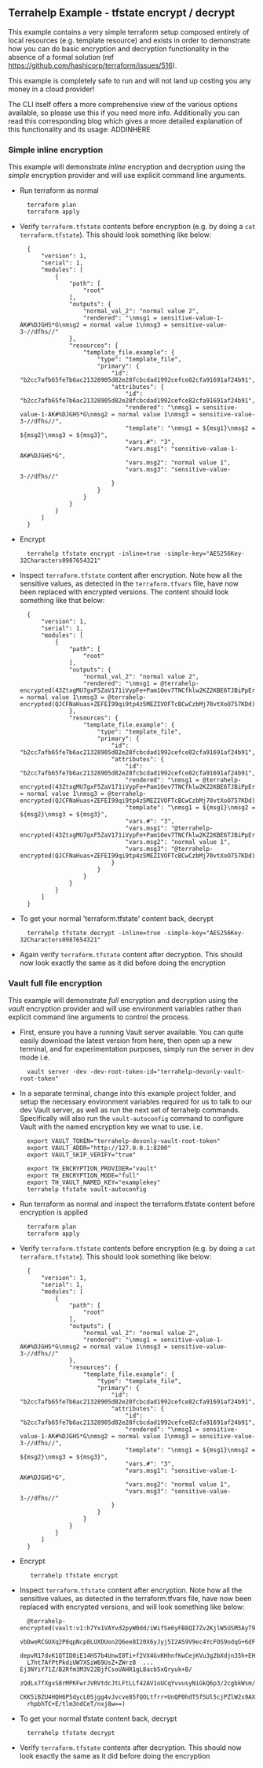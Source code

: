 ## Terrahelp Example - tfstate encrypt / decrypt

This example contains a very simple terraform setup composed entirely of 
local resources (e.g. template resource) and exists in order to demonstrate how
you can do basic encryption and decryption functionality in the absence of a 
formal solution (ref https://github.com/hashicorp/terraform/issues/516).
 
This example is completely safe to run and will not land up costing you any 
money in a cloud provider!
 
The CLI itself offers a more comprehensive view of the various options available, 
so please use this if you need more info.
Additionally you can read this corresponding blog which gives a more detailed explanation
of this functionality and its usage: ADDINHERE

### Simple inline encryption

This example will demonstrate _inline_ encryption and decryption using the _simple_ encryption provider
and will use explicit command line arguments.

* Run terraform as normal

        terraform plan
        terraform apply

* Verify `terraform.tfstate` contents before encryption (e.g. by doing a `cat terraform.tfstate`).
This should look something like below:
    
        {
            "version": 1,
            "serial": 1,
            "modules": [
                {
                    "path": [
                        "root"
                    ],
                    "outputs": {
                        "normal_val_2": "normal value 2",
                        "rendered": "\nmsg1 = sensitive-value-1-AK#%DJGHS*G\nmsg2 = normal value 1\nmsg3 = sensitive-value-3-//dfhs//"
                    },
                    "resources": {
                        "template_file.example": {
                            "type": "template_file",
                            "primary": {
                                "id": "b2cc7afb65fe7b6ac21328905d82e28fcbcdad1992cefce82cfa91691af24b91",
                                "attributes": {
                                    "id": "b2cc7afb65fe7b6ac21328905d82e28fcbcdad1992cefce82cfa91691af24b91",
                                    "rendered": "\nmsg1 = sensitive-value-1-AK#%DJGHS*G\nmsg2 = normal value 1\nmsg3 = sensitive-value-3-//dfhs//",
                                    "template": "\nmsg1 = ${msg1}\nmsg2 = ${msg2}\nmsg3 = ${msg3}",
                                    "vars.#": "3",
                                    "vars.msg1": "sensitive-value-1-AK#%DJGHS*G",
                                    "vars.msg2": "normal value 1",
                                    "vars.msg3": "sensitive-value-3-//dfhs//"
                                }
                            }
                        }
                    }
                }
            ]
        }


* Encrypt

        terrahelp tfstate encrypt -inline=true -simple-key="AES256Key-32Characters0987654321" 

* Inspect `terraform.tfstate` content after encryption. Note how all the sensitive values, as 
detected in the `terraform.tfvars` file, have now been replaced with encrypted versions. The
content should look something like that below: 

        {
            "version": 1,
            "serial": 1,
            "modules": [
                {
                    "path": [
                        "root"
                    ],
                    "outputs": {
                        "normal_val_2": "normal value 2",
                        "rendered": "\nmsg1 = @terrahelp-encrypted(43ZtxgMU7gxF5ZaV171iVypFe+Pam1Oev7TNCfklw2KZ2KBE6TJBiPpErYfB)\nmsg2 = normal value 1\nmsg3 = @terrahelp-encrypted(QJCFNaHuas+ZEFEI99qi9tp4z5MEZIVOFTcBCwCzbMj70vtXoO757KDd)"
                    },
                    "resources": {
                        "template_file.example": {
                            "type": "template_file",
                            "primary": {
                                "id": "b2cc7afb65fe7b6ac21328905d82e28fcbcdad1992cefce82cfa91691af24b91",
                                "attributes": {
                                    "id": "b2cc7afb65fe7b6ac21328905d82e28fcbcdad1992cefce82cfa91691af24b91",
                                    "rendered": "\nmsg1 = @terrahelp-encrypted(43ZtxgMU7gxF5ZaV171iVypFe+Pam1Oev7TNCfklw2KZ2KBE6TJBiPpErYfB)\nmsg2 = normal value 1\nmsg3 = @terrahelp-encrypted(QJCFNaHuas+ZEFEI99qi9tp4z5MEZIVOFTcBCwCzbMj70vtXoO757KDd)",
                                    "template": "\nmsg1 = ${msg1}\nmsg2 = ${msg2}\nmsg3 = ${msg3}",
                                    "vars.#": "3",
                                    "vars.msg1": "@terrahelp-encrypted(43ZtxgMU7gxF5ZaV171iVypFe+Pam1Oev7TNCfklw2KZ2KBE6TJBiPpErYfB)",
                                    "vars.msg2": "normal value 1",
                                    "vars.msg3": "@terrahelp-encrypted(QJCFNaHuas+ZEFEI99qi9tp4z5MEZIVOFTcBCwCzbMj70vtXoO757KDd)"
                                }
                            }
                        }
                    }
                }
            ]
        }

* To get your normal 'terraform.tfstate' content back, decrypt

        terrahelp tfstate decrypt -inline=true -simple-key="AES256Key-32Characters0987654321" 

* Again verify `terraform.tfstate` content after decryption. This should now look exactly the same
as it did before doing the encryption


### Vault full file encryption

This example will demonstrate _full_ encryption and decryption using the _vault_ encryption provider
and will use environment variables rather than explicit command line arguments to control the process.

* First, ensure you have a running Vault server available. You can quite easily download the latest version from 
here, then open up a new terminal, and for experimentation purposes, simply run the server in dev mode i.e.

        vault server -dev -dev-root-token-id="terrahelp-devonly-vault-root-token"

* In a separate terminal, change into this example project folder, and setup the necessary environment
  variables required for us to talk to our dev Vault server, as well as run the next set of terrahelp
  commands. Specifically will also run the `vault-autoconfig` command to configure Vault with the
  named encryption key we wnat to use. i.e.

        export VAULT_TOKEN="terrahelp-devonly-vault-root-token"
        export VAULT_ADDR="http://127.0.0.1:8200"
        export VAULT_SKIP_VERIFY="true"
        
        export TH_ENCRYPTION_PROVIDER="vault"
        export TH_ENCRYPTION_MODE="full"
        export TH_VAULT_NAMED_KEY="examplekey"
        terrahelp tfstate vault-autoconfig

* Run terraform as normal and inspect the terraform.tfstate content before encryption is applied

        terraform plan
        terraform apply

* Verify `terraform.tfstate` contents before encryption (e.g. by doing a `cat terraform.tfstate`).
This should look something like below:
    
        {
            "version": 1,
            "serial": 1,
            "modules": [
                {
                    "path": [
                        "root"
                    ],
                    "outputs": {
                        "normal_val_2": "normal value 2",
                        "rendered": "\nmsg1 = sensitive-value-1-AK#%DJGHS*G\nmsg2 = normal value 1\nmsg3 = sensitive-value-3-//dfhs//"
                    },
                    "resources": {
                        "template_file.example": {
                            "type": "template_file",
                            "primary": {
                                "id": "b2cc7afb65fe7b6ac21328905d82e28fcbcdad1992cefce82cfa91691af24b91",
                                "attributes": {
                                    "id": "b2cc7afb65fe7b6ac21328905d82e28fcbcdad1992cefce82cfa91691af24b91",
                                    "rendered": "\nmsg1 = sensitive-value-1-AK#%DJGHS*G\nmsg2 = normal value 1\nmsg3 = sensitive-value-3-//dfhs//",
                                    "template": "\nmsg1 = ${msg1}\nmsg2 = ${msg2}\nmsg3 = ${msg3}",
                                    "vars.#": "3",
                                    "vars.msg1": "sensitive-value-1-AK#%DJGHS*G",
                                    "vars.msg2": "normal value 1",
                                    "vars.msg3": "sensitive-value-3-//dfhs//"
                                }
                            }
                        }
                    }
                }
            ]
        }


* Encrypt

         terrahelp tfstate encrypt  

* Inspect `terraform.tfstate` content after encryption. Note how all the sensitive values, as 
detected in the terraform.tfvars file, have now been replaced with encrypted versions, and will
look something like below: 

        @terrahelp-encrypted(vault:v1:h7Yx1VAYvd2pyW0dd/iWifSe6yFB8QI7Zv2KjlW5USM5AyT9o3g3U2bU3
        vbDweRCGUXq2P8qpNcp8LUXDUon2Q6ee8I20X6yJyj5I2AS9V9ec4YcFOS9odqG+6dFqdlgWUkvEXPsH6puL0rX
        depvR17dvK1QTID0iE14HS7b4UnwI0Ti+f2VX4GvKHhnfKwCejKVu3g2bXdjn35h+EH9cHonSTx24SI6mM5k9Uy
        L7ht7AfPtPkdiUW7XSiW69UsZ+ZWrz8  ...  Ej3NYiY71Z/B2Rfm3M3V22BjfCsoUAHR1gL8acb5xQryuk+B/
        zQdLx7fXgxS8rMPKFwrJVRVtdcJtLFtLLf42AV1oUCqYvvusyNiGkQ6p3/2cgbkWsm/gN2lc26AuD6wVtd44qi
        CKK5iBZU4HQH6P5dycL0Sjgg4vJvcve85fQOLtfrr+UnQP0hdTSfSUl5cjPZlW2s9AX3Y1UCdAhsJ2pajJHdRp
        rhpbhTC+E/tlm3ndCeT/nxj8w==)

* To get your normal tfstate content back, decrypt

        terrahelp tfstate decrypt  

* Verify `terraform.tfstate` contents after decryption. This should now look exactly the same
as it did before doing the encryption



